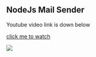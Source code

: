 ## NodeJs Mail Sender

Youtube video link is down below

[click me to watch](https://youtube.com/)

![](assets/)

